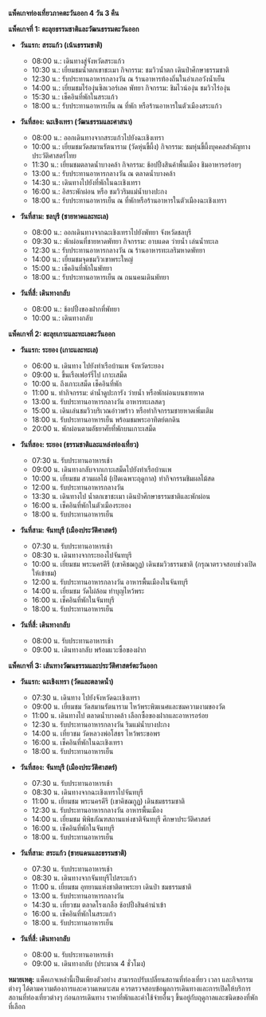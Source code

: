 **แพ็คเกจท่องเที่ยวภาคตะวันออก 4 วัน 3 คืน**

**แพ็คเกจที่ 1:  ตะลุยธรรมชาติและวัฒนธรรมตะวันออก**

* **วันแรก: สระแก้ว (เน้นธรรมชาติ)**
    * 08:00 น.: เดินทางสู่จังหวัดสระแก้ว 
    * 10:30 น.: เยี่ยมชมน้ำตกเขาชะเมา  กิจกรรม: ชมวิวน้ำตก เดินป่าศึกษาธรรมชาติ  
    * 12:30 น.: รับประทานอาหารกลางวัน ณ ร้านอาหารท้องถิ่นในอำเภอวังน้ำเย็น
    * 14:00 น.: เยี่ยมชมไร่องุ่นซิลเวอร์เลค พัทยา  กิจกรรม: ชิมไวน์องุ่น ชมวิวไร่องุ่น 
    * 15:30 น.: เช็คอินที่พักในสระแก้ว
    * 18:00 น.: รับประทานอาหารเย็น ณ ที่พัก หรือร้านอาหารในตัวเมืองสระแก้ว

* **วันที่สอง: ฉะเชิงเทรา (วัฒนธรรมและศาสนา)**
    * 08:00 น.: ออกเดินทางจากสระแก้วไปยังฉะเชิงเทรา 
    * 10:00 น.: เยี่ยมชมวัดสมานรัตนาราม (วัดหุ่นขี้ผึ้ง)  กิจกรรม: ชมหุ่นขี้ผึ้งบุคคลสำคัญทางประวัติศาสตร์ไทย 
    * 11:30 น.: เยี่ยมชมตลาดน้ำบางคล้า  กิจกรรม: ช้อปปิ้งสินค้าพื้นเมือง  ชิมอาหารอร่อยๆ 
    * 13:00 น.: รับประทานอาหารกลางวัน ณ ตลาดน้ำบางคล้า
    * 14:30 น.: เดินทางไปยังที่พักในฉะเชิงเทรา
    * 16:00 น.:  อิสระพักผ่อน หรือ ชมวิวริมแม่น้ำบางปะกง
    * 18:00 น.: รับประทานอาหารเย็น ณ ที่พักหรือร้านอาหารในตัวเมืองฉะเชิงเทรา


* **วันที่สาม: ชลบุรี (ชายหาดและทะเล)**
    * 08:00 น.: ออกเดินทางจากฉะเชิงเทราไปยังพัทยา จังหวัดชลบุรี
    * 09:30 น.: พักผ่อนที่ชายหาดพัทยา กิจกรรม: อาบแดด ว่ายน้ำ เล่นน้ำทะเล  
    * 12:30 น.: รับประทานอาหารกลางวัน ณ ร้านอาหารทะเลริมหาดพัทยา
    * 14:00 น.:  เยี่ยมชมจุดชมวิวเขาพระใหญ่  
    * 15:00 น.:  เช็คอินที่พักในพัทยา
    * 18:00 น.:  รับประทานอาหารเย็น ณ  ถนนคนเดินพัทยา

* **วันที่สี่: เดินทางกลับ**
    * 08:00 น.:  ช้อปปิ้งของฝากที่พัทยา
    * 10:00 น.:  เดินทางกลับ


**แพ็คเกจที่ 2:  ตะลุยเกาะและทะเลตะวันออก**

* **วันแรก: ระยอง (เกาะและทะเล)**
    * 06:00 น. เดินทาง ไปยังท่าเรือบ้านเพ จังหวัดระยอง 
    * 09:00 น. ขึ้นเรือเฟอร์รี่ไป เกาะเสม็ด
    * 10:00 น. ถึงเกาะเสม็ด เช็คอินที่พัก
    * 11:00 น. ทำกิจกรรม: ดำน้ำดูปะการัง ว่ายน้ำ หรือพักผ่อนบนชายหาด
    * 13:00 น. รับประทานอาหารกลางวัน อาหารทะเลสดๆ
    * 15:00 น. เดินเล่นชมวิวบริเวณอ่าวพร้าว หรือทำกิจกรรมชายหาดเพิ่มเติม
    * 18:00 น. รับประทานอาหารเย็น พร้อมชมพระอาทิตย์ตกดิน
    * 20:00 น. พักผ่อนตามอัธยาศัยที่พักบนเกาะเสม็ด

* **วันที่สอง: ระยอง (ธรรมชาติและแหล่งท่องเที่ยว)**
    * 07:30 น. รับประทานอาหารเช้า
    * 09:00 น. เดินทางกลับจากเกาะเสม็ดไปยังท่าเรือบ้านเพ
    * 10:00 น. เยี่ยมชม สวนผลไม้ (เปิดเฉพาะฤดูกาล) ทำกิจกรรมชิมผลไม้สด
    * 12:00 น. รับประทานอาหารกลางวัน
    * 13:30 น. เดินทางไป น้ำตกเขาชะเมา เดินป่าศึกษาธรรมชาติและพักผ่อน
    * 16:00 น. เช็คอินที่พักในตัวเมืองระยอง
    * 18:00 น. รับประทานอาหารเย็น

* **วันที่สาม: จันทบุรี (เมืองประวัติศาสตร์)**
    * 07:30 น. รับประทานอาหารเช้า
    * 08:30 น. เดินทางจากระยองไปจันทบุรี 
    * 10:00 น. เยี่ยมชม พระนครคีรี (เขาคิชฌกูฏ) เดินชมวิวธรรมชาติ (กรุณาตรวจสอบช่วงเปิดให้เข้าชม)
    * 12:00 น. รับประทานอาหารกลางวัน อาหารพื้นเมืองในจันทบุรี
    * 14:00 น. เยี่ยมชม วัดไผ่ล้อม ทำบุญไหว้พระ
    * 16:00 น. เช็คอินที่พักในจันทบุรี
    * 18:00 น. รับประทานอาหารเย็น

* **วันที่สี่: เดินทางกลับ**
    * 08:00 น. รับประทานอาหารเช้า
    * 09:00 น. เดินทางกลับ พร้อมแวะซื้อของฝาก


**แพ็คเกจที่ 3:  เส้นทางวัฒนธรรมและประวัติศาสตร์ตะวันออก**

* **วันแรก: ฉะเชิงเทรา (วัดและตลาดน้ำ)**
    * 07:30 น. เดินทาง ไปยังจังหวัดฉะเชิงเทรา 
    * 09:00 น. เยี่ยมชม วัดสมานรัตนาราม ไหว้พระพิฆเนศและชมความงามของวัด
    * 11:00 น. เดินทางไป ตลาดน้ำบางคล้า เลือกซื้อของฝากและอาหารอร่อย
    * 12:30 น. รับประทานอาหารกลางวัน ริมแม่น้ำบางปะกง
    * 14:00 น. เที่ยวชม วัดหลวงพ่อโสธร ไหว้พระขอพร
    * 16:00 น. เช็คอินที่พักในฉะเชิงเทรา
    * 18:00 น. รับประทานอาหารเย็น

* **วันที่สอง: จันทบุรี (เมืองประวัติศาสตร์)**
    * 07:30 น. รับประทานอาหารเช้า
    * 08:30 น. เดินทางจากฉะเชิงเทราไปจันทบุรี 
    * 11:00 น. เยี่ยมชม พระนครคีรี (เขาคิชฌกูฏ) เดินชมธรรมชาติ
    * 12:30 น. รับประทานอาหารกลางวัน อาหารพื้นเมือง
    * 14:00 น. เยี่ยมชม พิพิธภัณฑสถานแห่งชาติจันทบุรี ศึกษาประวัติศาสตร์
    * 16:00 น. เช็คอินที่พักในจันทบุรี
    * 18:00 น. รับประทานอาหารเย็น

* **วันที่สาม: สระแก้ว (ชายแดนและธรรมชาติ)**
    * 07:30 น. รับประทานอาหารเช้า
    * 08:30 น. เดินทางจากจันทบุรีไปสระแก้ว 
    * 11:00 น. เยี่ยมชม อุทยานแห่งชาติตาพระยา เดินป่า ชมธรรมชาติ
    * 13:00 น. รับประทานอาหารกลางวัน
    * 14:30 น. เที่ยวชม ตลาดโรงเกลือ ช้อปปิ้งสินค้านำเข้า
    * 16:00 น. เช็คอินที่พักในสระแก้ว
    * 18:00 น. รับประทานอาหารเย็น

* **วันที่สี่: เดินทางกลับ**
    * 08:00 น. รับประทานอาหารเช้า
    * 09:00 น. เดินทางกลับ (ประมาณ 4 ชั่วโมง)


**หมายเหตุ:**  แพ็คเกจเหล่านี้เป็นเพียงตัวอย่าง  สามารถปรับเปลี่ยนสถานที่ท่องเที่ยว เวลา และกิจกรรมต่างๆ ได้ตามความต้องการและความเหมาะสม  ควรตรวจสอบข้อมูลการเดินทางและการเปิดให้บริการสถานที่ท่องเที่ยวต่างๆ ก่อนการเดินทาง  ราคาที่พักและค่าใช้จ่ายอื่นๆ ขึ้นอยู่กับฤดูกาลและชนิดของที่พักที่เลือก